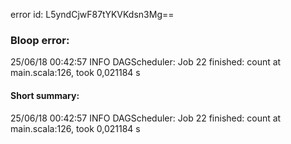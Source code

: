 error id: L5yndCjwF87tYKVKdsn3Mg==
### Bloop error:

25/06/18 00:42:57 INFO DAGScheduler: Job 22 finished: count at main.scala:126, took 0,021184 s
#### Short summary: 

25/06/18 00:42:57 INFO DAGScheduler: Job 22 finished: count at main.scala:126, took 0,021184 s